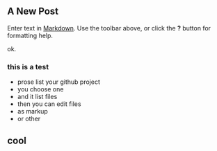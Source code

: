 ## A New Post

Enter text in [Markdown](http://daringfireball.net/projects/markdown/). Use the toolbar above, or click the **?** button for formatting help.

ok.
### this is a test

- prose list your github project
- you choose one 
- and it list files
- then you can edit files
- as markup
- or other

## cool
